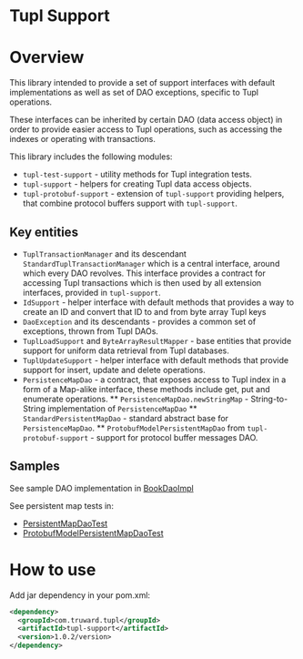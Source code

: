 Tupl Support
============

# Overview

This library intended to provide a set of support interfaces with default implementations as
well as set of DAO exceptions, specific to Tupl operations.

These interfaces can be inherited by certain DAO (data access object) in order to provide easier access to Tupl
operations, such as accessing the indexes or operating with transactions.

This library includes the following modules:

* ``tupl-test-support`` - utility methods for Tupl integration tests.
* ``tupl-support`` - helpers for creating Tupl data access objects.
* ``tupl-protobuf-support`` - extension of ``tupl-support`` providing helpers, that combine protocol buffers support with ``tupl-support``.

## Key entities

* ``TuplTransactionManager`` and its descendant ``StandardTuplTransactionManager`` which is a central interface, around which every DAO revolves.
This interface provides a contract for accessing Tupl transactions which is then used by all extension interfaces, provided in ``tupl-support``.
* ``IdSupport`` - helper interface with default methods that provides a way to create an ID and convert that ID to and from byte array Tupl keys
* ``DaoException`` and its descendants - provides a common set of exceptions, thrown from Tupl DAOs.
* ``TuplLoadSupport`` and ``ByteArrayResultMapper`` - base entities that provide support for uniform data retrieval from Tupl databases.
* ``TuplUpdateSupport`` - helper interface with default methods that provide support for insert, update and delete operations.
* ``PersistenceMapDao`` - a contract, that exposes access to Tupl index in a form of a Map-alike interface, these methods include get, put and enumerate operations.
** ``PersistenceMapDao.newStringMap`` - String-to-String implementation of ``PersistenceMapDao``
** ``StandardPersistentMapDao`` - standard abstract base for ``PersistenceMapDao``.
** ``ProtobufModelPersistentMapDao`` from ``tupl-protobuf-support`` - support for protocol buffer messages DAO.

## Samples

See sample DAO implementation in [BookDaoImpl](https://github.com/truward/tupl-support/blob/master/tupl-support/src/test/java/com/truward/tupl/support/testDao/BookDaoImpl.java)

See persistent map tests in:

* [PersistentMapDaoTest](https://github.com/truward/tupl-support/blob/master/tupl-support/src/test/java/com/truward/tupl/support/map/PersistentMapDaoTest.java)
* [ProtobufModelPersistentMapDaoTest](https://github.com/truward/tupl-support/blob/master/tupl-protobuf-support/src/test/java/com/truward/tupl/protobuf/ProtobufModelPersistentMapDaoTest.java)

# How to use

Add jar dependency in your pom.xml:

```xml
<dependency>
  <groupId>com.truward.tupl</groupId>
  <artifactId>tupl-support</artifactId>
  <version>1.0.2/version>
</dependency>
```
